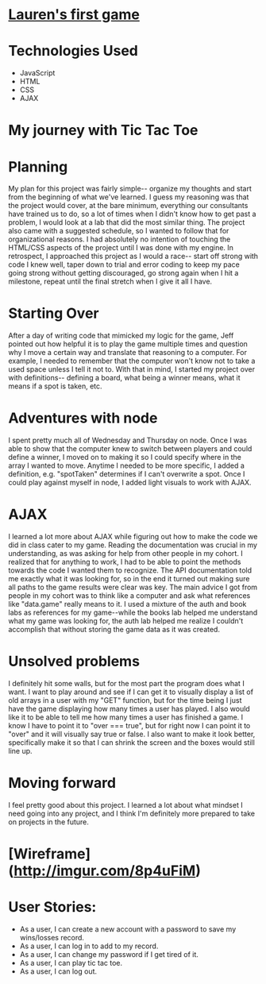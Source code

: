 # [Lauren's first game](https://laurpaik.github.io/tic-tac-toe/)

# Technologies Used
  - JavaScript
  - HTML
  - CSS
  - AJAX

# My journey with Tic Tac Toe

# Planning
  My plan for this project was fairly simple-- organize my thoughts and start from the beginning of what we've learned. I guess my reasoning was that the project would cover, at the bare minimum, everything our consultants have trained us to do, so a lot of times when I didn't know how to get past a problem, I would look at a lab that did the most similar thing. The project also came with a suggested schedule, so I wanted to follow that for organizational reasons. I had absolutely no intention of touching the HTML/CSS aspects of the project until I was done with my engine. In retrospect, I approached this project as I would a race-- start off strong with code I knew well, taper down to trial and error coding to keep my pace going strong without getting discouraged, go strong again when I hit a milestone, repeat until the final stretch when I give it all I have.

# Starting Over
  After a day of writing code that mimicked my logic for the game, Jeff pointed out how helpful it is to play the game multiple times and question why I move a certain way and translate that reasoning to a computer. For example, I needed to remember that the computer won't know not to take a used space unless I tell it not to. With that in mind, I started my project over with definitions-- defining a board, what being a winner means, what it means if a spot is taken, etc.
# Adventures with node
  I spent pretty much all of Wednesday and Thursday on node. Once I was able to show that the computer knew to switch between players and could define a winner, I moved on to making it so I could specify where in the array I wanted to move. Anytime I needed to be more specific, I added a definition, e.g. "spotTaken" determines if I can't overwrite a spot. Once I could play against myself in node, I added light visuals to work with AJAX.
# AJAX
  I learned a lot more about AJAX while figuring out how to make the code we did in class cater to my game. Reading the documentation was crucial in my understanding, as was asking for help from other people in my cohort. I realized that for anything to work, I had to be able to point the methods towards the code I wanted them to recognize. The API documentation told me exactly what it was looking for, so in the end it turned out making sure all paths to the game results were clear was key. The main advice I got from people in my cohort was to think like a computer and ask what references like "data.game" really means to it. I used a mixture of the auth and book labs as references for my game--while the books lab helped me understand what my game was looking for, the auth lab helped me realize I couldn't accomplish that without storing the game data as it was created.
# Unsolved problems
  I definitely hit some walls, but for the most part the program does what I want. I want to play around and see if I can get it to visually display a list of old arrays in a user with my "GET" function, but for the time being I just have the game displaying how many times a user has played. I also would like it to be able to tell me how many times a user has finished a game. I know I have to point it to "over === true", but for right now I can point it to "over" and it will visually say true or false. I also want to make it look better, specifically make it so that I can shrink the screen and the boxes would still line up.

# Moving forward
  I feel pretty good about this project. I learned a lot about what mindset I need going into any project, and I think I'm definitely more prepared to take on projects in the future.

# [Wireframe] (http://imgur.com/8p4uFiM)
# User Stories:
  - As a user, I can create a new account with a password to save my wins/losses record.
  - As a user, I can log in to add to my record.
  - As a user, I can change my password if I get tired of it.
  - As a user, I can play tic tac toe.
  - As a user, I can log out.
